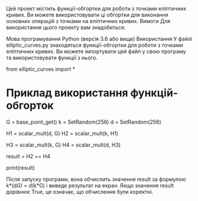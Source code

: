 Цей проект містить функції-обгортки для роботи з точками еліптичних кривих. Ви можете використовувати ці обгортки для виконання основних операцій з точками на еліптичних кривих.
Вимоги
Для використання цього проекту вам знадобиться:

Мова програмування Python (версія 3.6 або вище)
Використання
У файлі elliptic_curves.py знаходяться функції-обгортки для роботи з точками еліптичних кривих. Ви можете імпортувати цей файл у свою програму та використовувати функції з нього.


from elliptic_curves import *

# Приклад використання функцій-обгорток
G = base_point_get()
k = SetRandom(256)
d = SetRandom(256)

H1 = scalar_mult(d, G)
H2 = scalar_mult(k, H1)

H3 = scalar_mult(k, G)
H4 = scalar_mult(d, H3)

result = H2 == H4

print(result)


Після запуску програми, вона обчислить значення result за формулою k*(d*G) = d*(k*G) і виведе результат на екран. Якщо значення result дорівнює True, це означає, що обчислення були коректні.

